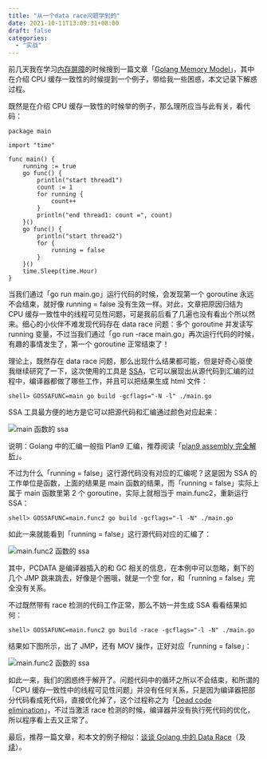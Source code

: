 ```yaml
---
title: "从一个data race问题学到的"
date: 2021-10-11T13:09:31+08:00
draft: false
categories:
  - "实战"
---
```


前几天我在学习[内存屏障](https://zh.wikipedia.org/wiki/%E5%86%85%E5%AD%98%E5%B1%8F%E9%9A%9C)的时候搜到一篇文章「[Golang Memory Model](https://fanlv.wiki/2020/06/09/golang-memory-model/)」，其中在介绍 CPU 缓存一致性的时候提到一个例子，带给我一些困惑，本文记录下解惑过程。

既然是在介绍 CPU 缓存一致性的时候举的例子，那么理所应当与此有关，看代码：

```golang
package main

import "time"

func main() {
	running := true
	go func() {
		println("start thread1")
		count := 1
		for running {
			count++
		}
		println("end thread1: count =", count)
	}()
	go func() {
		println("start thread2")
		for {
			running = false
		}
	}()
	time.Sleep(time.Hour)
}
```

当我们通过「go run main.go」运行代码的时候，会发现第一个 goroutine 永远不会结束，就好像 running = false 没有生效一样。对此，文章把原因归结为 CPU 缓存一致性中的线程可见性问题，可是我前后看了几遍也没有看出个所以然来。细心的小伙伴不难发现代码存在 data race 问题：多个 goroutine 并发读写 running 变量，不过当我们通过「go run -race main.go」再次运行代码的时候，有趣的事情发生了，第一个 goroutine 正常结束了！

理论上，既然存在 data race 问题，那么出现什么结果都可能，但是好奇心驱使我继续研究了一下，这次使用的工具是 [SSA](https://github.com/golang/go/blob/master/src/cmd/compile/internal/ssa/README.md)，它可以展现出从源代码到汇编的过程中，编译器都做了哪些工作，并且可以把结果生成 html 文件：

```shell
shell> GOSSAFUNC=main go build -gcflags="-N -l" ./main.go
```

SSA 工具最方便的地方是它可以把源代码和汇编通过颜色对应起来：

![main 函数的 ssa](https://files.catbox.moe/z2ffru.png)

说明：Golang 中的汇编一般指 Plan9 汇编，推荐阅读「[plan9 assembly 完全解析](https://github.com/cch123/golang-notes/blob/master/assembly.md)」。

不过为什么「running = false」这行源代码没有对应的汇编呢？这是因为 SSA 的工作单位是函数，上面的结果是 main 函数的结果，而「running = false」实际上属于 main 函数里第 2 个 goroutine，实际上就相当于 main.func2，重新运行 SSA：

```shell
shell> GOSSAFUNC=main.func2 go build -gcflags="-l -N" ./main.go
```

如此一来就能看到「running = false」这行源代码对应的汇编了：

![main.func2 函数的 ssa](https://files.catbox.moe/vps60h.png)

其中，PCDATA 是编译器插入的和 GC 相关的信息，在本例中可以忽略，剩下的几个 JMP 跳来跳去，好像是个圈哦，就是一个空 for，和「running = false」完全没有关系。

不过既然带有 race 检测的代码工作正常，那么不妨一并生成 SSA 看看结果如何：

```shell
shell> GOSSAFUNC=main.func2 go build -race -gcflags="-l -N" ./main.go
```

结果如下图所示，出了 JMP，还有 MOV 操作，正好对应「running = false」：

![main.func2 函数的 ssa](https://files.catbox.moe/eod3ct.png)

如此一来，我们的困惑终于解开了。问题代码中的循环之所以不会结束，和所谓的「CPU 缓存一致性中的线程可见性问题」并没有任何关系，只是因为编译器把部分代码看成死代码，直接优化掉了，这个过程称之为「[Dead code elimination](https://en.wikipedia.org/wiki/Dead_code_elimination)」，不过当激活 race 检测的时候，编译器并没有执行死代码的优化，所以程序看上去又正常了。

最后，推荐一篇文章，和本文的例子相似：[谈谈 Golang 中的 Data Race](https://ms2008.github.io/2019/05/12/golang-data-race/)（及[续](https://ms2008.github.io/2019/05/22/golang-data-race-cont/)）。
